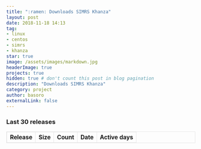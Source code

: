 ```yaml
---
title: ":ramen: Downloads SIMRS Khanza"
layout: post
date: 2018-11-18 14:13
tag:
- linux
- centos
- simrs
- khanza
star: true
image: /assets/images/markdown.jpg
headerImage: true
projects: true
hidden: true # don't count this post in blog pagination
description: "Downloads SIMRS Khanza"
category: project
author: basoro
externalLink: false
---
```


<style>
table {
  margin-bottom: 1rem;
  width: 100%;
  font-size: 110%;
  border: 1px solid #e5e5e5;
  border-collapse: collapse;
}

td,
th {
  padding: .25rem .5rem;
  border: 1px solid #e5e5e5;
}

th {
  text-align: left;
}

tbody tr:nth-child(odd) td,
tbody tr:nth-child(odd) th {
  background-color: #f9f9f9;
}
</style>

<h3>Last 30 releases<span class="total-downloads"></span></h3>
<table class="table-downloads">
  <thead>
    <tr>
      <th>Release</th>
      <th>Size</th>
      <th>Count</th>
      <th>Date</th>
      <th>Active days</th>
    </tr>
  </thead>
  <tbody>
  </tbody>
</table>

<script src="https://code.jquery.com/jquery-3.3.1.min.js" integrity="sha256-FgpCb/KJQlLNfOu91ta32o/NMZxltwRo8QtmkMRdAu8=" crossorigin="anonymous"></script>
<script src="https://cdnjs.cloudflare.com/ajax/libs/moment.js/2.22.2/moment.js"></script>
<script src="/assets/js/simrs-khanza.js"></script>
